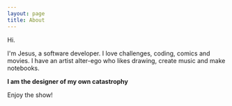 ```yaml
---
layout: page
title: About
---
```


Hi.

I'm Jesus, a software developer. I love challenges, coding, comics and movies. I have an artist alter-ego who likes drawing, create music and make notebooks.

**I am the designer of my own catastrophy**

Enjoy the show!
